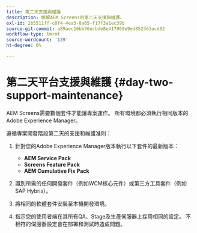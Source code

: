 ```yaml
---
title: 第二天支援與維護
description: 瞭解AEM Screens的第二天支援與維護。
exl-id: 2b5511ff-c8f4-4ea3-8a65-f17f3a1ec39b
source-git-commit: a89aec16bb36ecbde8e417069e9ed852363acd82
workflow-type: tm+mt
source-wordcount: '139'
ht-degree: 0%

---
```


# 第二天平台支援與維護 {#day-two-support-maintenance}

AEM Screens需要數個套件才能讓專案運作。 所有環境都必須執行相同版本的Adobe Experience Manager。

遵循專案開發階段第二天的支援和維護准則：

1. 針對您的Adobe Experience Manager版本執行以下套件的最新版本：

   * **AEM Service Pack**
   * **Screens Feature Pack**
   * **AEM Cumulative Fix Pack**

1. 識別所需的任何開發套件（例如WCM核心元件）或第三方工具套件（例如SAP Hybris）。

1. 將相同的軟體套件安裝至本機開發環境。

1. 指示您的使用者端在其所有QA、Stage及生產伺服器上採用相同的設定。 不相符的伺服器設定會在部署和測試時造成問題。
